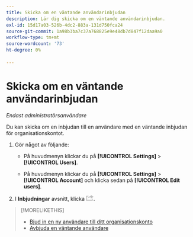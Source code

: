 ```yaml
---
title: Skicka om en väntande användarinbjudan
description: Lär dig skicka om en väntande användarinbjudan.
exl-id: 15d17a03-526b-4dc2-883a-131d750fca24
source-git-commit: 1a98b3ba7c37a768825e9e48db7d847f12daa9a0
workflow-type: tm+mt
source-wordcount: '73'
ht-degree: 0%

---
```


# Skicka om en väntande användarinbjudan

*Endast administratörsanvändare*

Du kan skicka om en inbjudan till en användare med en väntande inbjudan för organisationskontot.

1. Gör något av följande:

   * På huvudmenyn klickar du på **[!UICONTROL Settings]** > **[!UICONTROL Users]**.

   * På huvudmenyn klickar du på **[!UICONTROL Settings]** > **[!UICONTROL Account]** och klicka sedan på **[!UICONTROL Edit users]**.

1. I **Inbjudningar** avsnitt, klicka ![Skicka igen](/help/dsp/assets/resend.png).

>[!MORELIKETHIS]
>
>* [Bjud in en ny användare till ditt organisationskonto](user-invite.md)
>* [Avbjuda en väntande användare](user-uninvite.md)


<!-- >* [Edit User Permissions or Delete a User](user-edit.md) -->
